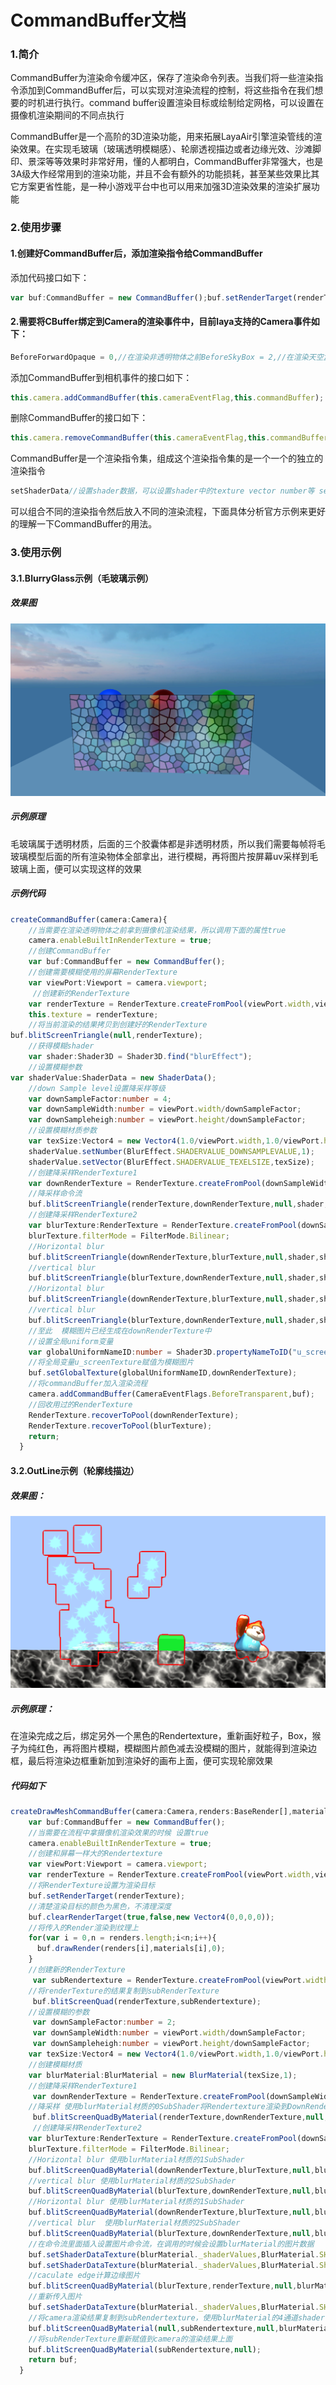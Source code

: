 # CommandBuffer文档

### 1.简介

CommandBuffer为渲染命令缓冲区，保存了渲染命令列表。当我们将一些渲染指令添加到CommandBuffer后，可以实现对渲染流程的控制，将这些指令在我们想要的时机进行执行。command buffer设置渲染目标或绘制给定网格，可以设置在摄像机渲染期间的不同点执行

CommandBuffer是一个高阶的3D渲染功能，用来拓展LayaAir引擎渲染管线的渲染效果。在实现毛玻璃（玻璃透明模糊感）、轮廓透视描边或者边缘光效、沙滩脚印、景深等等效果时非常好用，懂的人都明白，CommandBuffer非常强大，也是3A级大作经常用到的渲染功能，并且不会有额外的功能损耗，甚至某些效果比其它方案更省性能，是一种小游戏平台中也可以用来加强3D渲染效果的渲染扩展功能

### 2.使用步骤

#### 1.创建好CommandBuffer后，添加渲染指令给CommandBuffer

添加代码接口如下：

```typescript
var buf:CommandBuffer = new CommandBuffer();buf.setRenderTarget(renderTexture);buf.drawRender(renders[i],materials[i],0);
```

#### 2.需要将CBuffer绑定到Camera的渲染事件中，目前laya支持的Camera事件如下：

```typescript
BeforeForwardOpaque = 0,//在渲染非透明物体之前BeforeSkyBox = 2,//在渲染天空盒之前BeforeTransparent = 4,//在渲染透明物体之BeforeImageEffect = 6,//在后期处理之前AfterEveryThing = 8,//所有渲染之后
```

添加CommandBuffer到相机事件的接口如下：

```typescript
this.camera.addCommandBuffer(this.cameraEventFlag,this.commandBuffer);
```

删除CommandBuffer的接口如下：

```typescript
this.camera.removeCommandBuffer(this.cameraEventFlag,this.commandBuffer);
```

CommandBuffer是一个渲染指令集，组成这个渲染指令集的是一个一个的独立的渲染指令

```typescript
setShaderData//设置shader数据，可以设置shader中的texture vector number等 setGlobalShaderData//设置全局数据，可以用于所有的shaderblitScreenQuad//通过全屏四边形将源纹理渲染到目标渲染纹理指令。blitScreenQuadByMaterial//通过全屏四边形将源纹理渲染到目标渲染纹理指令setRenderTarget//设置指令渲染目标，调用后，所有的渲染都会渲染到方法绑定的图片上clearRenderTarget//清理绑定的渲染纹理drawMesh//渲染一个MeshdrawRender//渲染一个Render
```

可以组合不同的渲染指令然后放入不同的渲染流程，下面具体分析官方示例来更好的理解一下CommandBuffer的用法。

### 3.使用示例

#### 3.1.BlurryGlass示例（毛玻璃示例）

##### 效果图

 <img src="img/image-20221222111440722.png" alt="image-20221222111440722" style="zoom:67%;" />

##### 示例原理

毛玻璃属于透明材质，后面的三个胶囊体都是非透明材质，所以我们需要每帧将毛玻璃模型后面的所有渲染物体全部拿出，进行模糊，再将图片按屏幕uv采样到毛玻璃上面，便可以实现这样的效果

##### 示例代码

```typescript
createCommandBuffer(camera:Camera){
    //当需要在渲染透明物体之前拿到摄像机渲染结果，所以调用下面的属性true
    camera.enableBuiltInRenderTexture = true;
    //创建CommandBuffer
    var buf:CommandBuffer = new CommandBuffer();
    //创建需要模糊使用的屏幕RenderTexture
    var viewPort:Viewport = camera.viewport;
     //创建新的RenderTexture
    var renderTexture = RenderTexture.createFromPool(viewPort.width,viewPort.height,RenderTextureFormat.R8G8B8,RenderTextureDepthFormat.DEPTHSTENCIL_NONE);
    this.texture = renderTexture; 
    //将当前渲染的结果拷贝到创建好的RenderTexture
buf.blitScreenTriangle(null,renderTexture);
    //获得模糊shader
    var shader:Shader3D = Shader3D.find("blurEffect");
    //设置模糊参数
var shaderValue:ShaderData = new ShaderData();
    //down Sample level设置降采样等级
    var downSampleFactor:number = 4;
    var downSampleWidth:number = viewPort.width/downSampleFactor;
    var downSampleheigh:number = viewPort.height/downSampleFactor;
    //设置模糊材质参数
    var texSize:Vector4 = new Vector4(1.0/viewPort.width,1.0/viewPort.height,viewPort.width,downSampleheigh);
    shaderValue.setNumber(BlurEffect.SHADERVALUE_DOWNSAMPLEVALUE,1);
    shaderValue.setVector(BlurEffect.SHADERVALUE_TEXELSIZE,texSize);
    //创建降采样RenderTexture1
    var downRenderTexture = RenderTexture.createFromPool(downSampleWidth,downSampleheigh,RenderTextureFormat.R8G8B8,RenderTextureDepthFormat.DEPTHSTENCIL_NONE);
    //降采样命令流
    buf.blitScreenTriangle(renderTexture,downRenderTexture,null,shader,shaderValue,0);
    //创建降采样RenderTexture2
    var blurTexture:RenderTexture = RenderTexture.createFromPool(downSampleWidth,downSampleheigh,RenderTextureFormat.R8G8B8,RenderTextureDepthFormat.DEPTHSTENCIL_NONE);
    blurTexture.filterMode = FilterMode.Bilinear;
    //Horizontal blur
    buf.blitScreenTriangle(downRenderTexture,blurTexture,null,shader,shaderValue,1);
    //vertical blur
    buf.blitScreenTriangle(blurTexture,downRenderTexture,null,shader,shaderValue,2);
    //Horizontal blur
    buf.blitScreenTriangle(downRenderTexture,blurTexture,null,shader,shaderValue,1);
    //vertical blur
    buf.blitScreenTriangle(blurTexture,downRenderTexture,null,shader,shaderValue,2);
    //至此  模糊图片已经生成在downRenderTexture中
    //设置全局uniform变量 
    var globalUniformNameID:number = Shader3D.propertyNameToID("u_screenTexture");
    //将全局变量u_screenTexture赋值为模糊图片
    buf.setGlobalTexture(globalUniformNameID,downRenderTexture);
    //将commandBuffer加入渲染流程
    camera.addCommandBuffer(CameraEventFlags.BeforeTransparent,buf);
    //回收用过的RenderTexture
    RenderTexture.recoverToPool(downRenderTexture);
    RenderTexture.recoverToPool(blurTexture);
    return;
  }
```

#### 3.2.OutLine示例（轮廓线描边）

##### 效果图：

 ![image-20221222111753897](img/image-20221222111753897.png)

##### 示例原理：

在渲染完成之后，绑定另外一个黑色的Rendertexture，重新画好粒子，Box，猴子为纯红色，再将图片模糊，模糊图片颜色减去没模糊的图片，就能得到渲染边框，最后将渲染边框重新加到渲染好的画布上面，便可实现轮廓效果

##### 代码如下

```typescript
createDrawMeshCommandBuffer(camera:Camera,renders:BaseRender[],materials:Material[]):CommandBuffer{
    var buf:CommandBuffer = new CommandBuffer();
    //当需要在流程中拿摄像机渲染效果的时候 设置true
    camera.enableBuiltInRenderTexture = true;
    //创建和屏幕一样大的Rendertexture
    var viewPort:Viewport = camera.viewport;
    var renderTexture = RenderTexture.createFromPool(viewPort.width,viewPort.height,RenderTextureFormat.R8G8B8A8,RenderTextureDepthFormat.DEPTHSTENCIL_NONE);
    //将RenderTexture设置为渲染目标
    buf.setRenderTarget(renderTexture);
    //清楚渲染目标的颜色为黑色，不清理深度
    buf.clearRenderTarget(true,false,new Vector4(0,0,0,0));
    //将传入的Render渲染到纹理上
    for(var i = 0,n = renders.length;i<n;i++){
      buf.drawRender(renders[i],materials[i],0);
    }
    //创建新的RenderTexture
     var subRendertexture = RenderTexture.createFromPool(viewPort.width,viewPort.height,RenderTextureFormat.R8G8B8A8,RenderTextureDepthFormat.DEPTHSTENCIL_NONE);
    //将renderTexture的结果复制到subRenderTexture
     buf.blitScreenQuad(renderTexture,subRendertexture);
    //设置模糊的参数
     var downSampleFactor:number = 2;
     var downSampleWidth:number = viewPort.width/downSampleFactor;
     var downSampleheigh:number = viewPort.height/downSampleFactor;
    var texSize:Vector4 = new Vector4(1.0/viewPort.width,1.0/viewPort.height,viewPort.width,downSampleheigh);
    //创建模糊材质
    var blurMaterial:BlurMaterial = new BlurMaterial(texSize,1);
    //创建降采样RenderTexture1
     var downRenderTexture = RenderTexture.createFromPool(downSampleWidth,downSampleheigh,RenderTextureFormat.R8G8B8,RenderTextureDepthFormat.DEPTHSTENCIL_NONE);
    //降采样 使用blurMaterial材质的0SubShader将Rendertexture渲染到DownRendertexture
     buf.blitScreenQuadByMaterial(renderTexture,downRenderTexture,null,blurMaterial,0);
     //创建降采样RenderTexture2
    var blurTexture:RenderTexture = RenderTexture.createFromPool(downSampleWidth,downSampleheigh,RenderTextureFormat.R8G8B8,RenderTextureDepthFormat.DEPTHSTENCIL_NONE);
    blurTexture.filterMode = FilterMode.Bilinear;
    //Horizontal blur 使用blurMaterial材质的1SubShader
    buf.blitScreenQuadByMaterial(downRenderTexture,blurTexture,null,blurMaterial,1);
    //vertical blur 使用blurMaterial材质的2SubShader
    buf.blitScreenQuadByMaterial(blurTexture,downRenderTexture,null,blurMaterial,2);
    //Horizontal blur 使用blurMaterial材质的1SubShader
    buf.blitScreenQuadByMaterial(downRenderTexture,blurTexture,null,blurMaterial,1);
    //vertical blur  使用blurMaterial材质的2SubShader
    buf.blitScreenQuadByMaterial(blurTexture,downRenderTexture,null,blurMaterial,2);
    //在命令流里面插入设置图片命令流，在调用的时候会设置blurMaterial的图片数据
    buf.setShaderDataTexture(blurMaterial._shaderValues,BlurMaterial.SHADERVALUE_SOURCETEXTURE0,downRenderTexture);
    buf.setShaderDataTexture(blurMaterial._shaderValues,BlurMaterial.ShADERVALUE_SOURCETEXTURE1,subRendertexture);
    //caculate edge计算边缘图片
    buf.blitScreenQuadByMaterial(blurTexture,renderTexture,null,blurMaterial,3);
    //重新传入图片
    buf.setShaderDataTexture(blurMaterial._shaderValues,BlurMaterial.SHADERVALUE_SOURCETEXTURE0,renderTexture);
    //将camera渲染结果复制到subRendertexture，使用blurMaterial的4通道shader
    buf.blitScreenQuadByMaterial(null,subRendertexture,null,blurMaterial,4);
    //将subRenderTexture重新赋值到camera的渲染结果上面
    buf.blitScreenQuadByMaterial(subRendertexture,null);
    return buf;
  }
```

